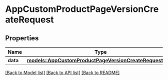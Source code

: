 # AppCustomProductPageVersionCreateRequest

## Properties

Name | Type | Description | Notes
------------ | ------------- | ------------- | -------------
**data** | [**models::AppCustomProductPageVersionCreateRequestData**](AppCustomProductPageVersionCreateRequest_data.md) |  | 

[[Back to Model list]](../README.md#documentation-for-models) [[Back to API list]](../README.md#documentation-for-api-endpoints) [[Back to README]](../README.md)



